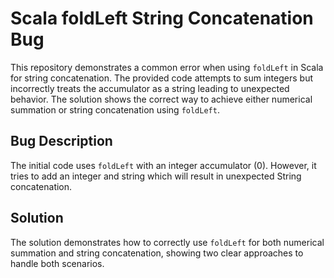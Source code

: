 # Scala foldLeft String Concatenation Bug
This repository demonstrates a common error when using `foldLeft` in Scala for string concatenation.  The provided code attempts to sum integers but incorrectly treats the accumulator as a string leading to unexpected behavior. The solution shows the correct way to achieve either numerical summation or string concatenation using `foldLeft`.

## Bug Description
The initial code uses `foldLeft` with an integer accumulator (0). However, it tries to add an integer and string which will result in unexpected String concatenation.

## Solution
The solution demonstrates how to correctly use `foldLeft` for both numerical summation and string concatenation, showing two clear approaches to handle both scenarios.